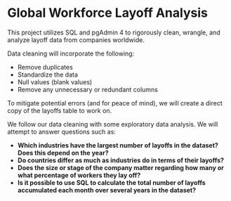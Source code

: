 # Global Workforce Layoff Analysis 
This project utilizes SQL and pgAdmin 4 to rigorously clean, wrangle, and analyze layoff data from companies worldwide. 

Data cleaning will incorporate the following:
- Remove duplicates
- Standardize the data
- Null values (blank values)
- Remove any unnecessary or redundant columns

To mitigate potential errors (and for peace of mind), we will create a direct copy of the layoffs table to work on. 

We follow our data cleaning with some exploratory data analysis. We will attempt to answer questions such as:
- **Which industries have the largest number of layoffs in the dataset? Does this depend on the year?**
- **Do countries differ as much as industries do in terms of their layoffs?**
- **Does the size or stage of the company matter regarding how many or what percentage of workers they lay off?**
- **Is it possible to use SQL to calculate the total number of layoffs accumulated each month over several years in the dataset?**
